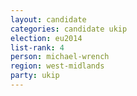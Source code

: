 ```yaml
---
layout: candidate
categories: candidate ukip
election: eu2014
list-rank: 4
person: michael-wrench
region: west-midlands
party: ukip
---
```

